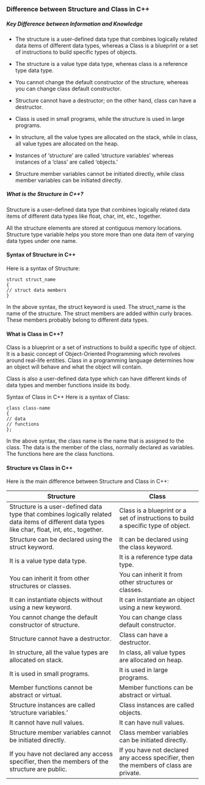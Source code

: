 ### Difference between Structure and Class in C++

##### Key Difference between Information and Knowledge
* The structure is a user-defined data type that combines logically related data items of different data types, whereas a Class is a blueprint or a set of instructions to build specific types of objects.

* The structure is a value type data type, whereas class is a reference type data type.
* You cannot change the default constructor of the structure, whereas you can change class default constructor.
* Structure cannot have a destructor; on the other hand, class can have a destructor.
* Class is used in small programs, while the structure is used in large programs.
* In structure, all the value types are allocated on the stack, while in class, all value types are allocated on the heap.
* Instances of ‘structure’ are called ‘structure variables’ whereas instances of a ‘class’ are called ‘objects.’
* Structure member variables cannot be initiated directly, while class member variables can be initiated directly.


##### What is the Structure in C++?
Structure is a user-defined data type that combines logically related data items of different data types like float, char, int, etc., together.

All the structure elements are stored at contiguous memory locations. Structure type variable helps you store more than one data item of varying data types under one name.

#### Syntax of Structure in C++
Here is a syntax of Structure:
```
struct struct_name
{
// struct data members
}
```
In the above syntax, the struct keyword is used. The struct_name is the name of the structure. The struct members are added within curly braces. These members probably belong to different data types.

#### What is Class in C++?
Class is a blueprint or a set of instructions to build a specific type of object. It is a basic concept of Object-Oriented Programming which revolves around real-life entities. Class in a programming language determines how an object will behave and what the object will contain.

Class is also a user-defined data type which can have different kinds of data types and member functions inside its body.

Syntax of Class in C++
Here is a syntax of Class:
```
class class-name
{
// data
// functions
};
```
In the above syntax, the class name is the name that is assigned to the class. The data is the member of the class, normally declared as variables. The functions here are the class functions.
#### Structure vs Class in C++
Here is the main difference between Structure and Class in C++:

|Structure|Class|
| ----------- | ----------- |
| Structure is a user-defined data type that combines logically related data items of different data types like char, float, int, etc., together. | Class is a blueprint or a set of instructions to build a specific type of object. |
|Structure can be declared using the struct keyword.|It can be declared using the class keyword.|
|It is a value type data type.|It is a reference type data type.|
|You can inherit it from other structures or classes.|You can inherit it from other structures or classes.|
|It can instantiate objects without using a new keyword.|It can instantiate an object using a new keyword.|
|You cannot change the default constructor of structure.|You can change class default constructor.|
|Structure cannot have a destructor.|Class can have a destructor.|
|In structure, all the value types are allocated on stack.|In class, all value types are allocated on heap.|
|It is used in small programs.|It is used in large programs.|
|Member functions cannot be abstract or virtual.|Member functions can be abstract or virtual.|
|Structure instances are called ‘structure variables.’|Class instances are called objects.|
|It cannot have null values.|It can have null values.|
|Structure member variables cannot be initiated directly.|Class member variables can be initiated directly.|
|If you have not declared any access specifier, then the members of the structure are public.|If you have not declared any access specifier, then the members of class are private.|
